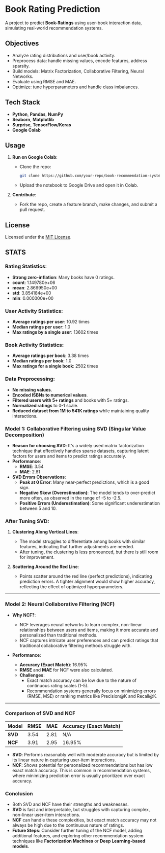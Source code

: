 # Book Rating Prediction

A project to predict **Book-Ratings** using user-book interaction data, simulating real-world recommendation systems.

## Objectives
- Analyze rating distributions and user/book activity.
- Preprocess data: handle missing values, encode features, address sparsity.
- Build models: Matrix Factorization, Collaborative Filtering, Neural Networks.
- Evaluate using RMSE and MAE.
- Optimize: tune hyperparameters and handle class imbalances.

## Tech Stack
- **Python**, **Pandas**, **NumPy**
- **Seaborn**, **Matplotlib**
- **Surprise**, **TensorFlow/Keras**
- **Google Colab**

## Usage
1. **Run on Google Colab**:
   - Clone the repo:
     ```bash
     git clone https://github.com/your-repo/book-recommendation-system.git
     ```
   - Upload the notebook to Google Drive and open it in Colab.

2. **Contribute**:
   - Fork the repo, create a feature branch, make changes, and submit a pull request.

## License
Licensed under the [MIT License](LICENSE).

## STATS

### Rating Statistics:
- **Strong zero-inflation**: Many books have 0 ratings.
- **count**: 1.149780e+06
- **mean**: 2.866950e+00
- **std**: 3.854184e+00
- **min**: 0.000000e+00

### User Activity Statistics:
- **Average ratings per user**: 10.92 times
- **Median ratings per user**: 1.0
- **Max ratings by a single user**: 13602 times

### Book Activity Statistics:
- **Average ratings per book**: 3.38 times
- **Median ratings per book**: 1.0
- **Max ratings for a single book**: 2502 times

### Data Preprocessing:
- **No missing values**.
- **Encoded ISBNs to numerical values**.
- **Filtered users with 5+ ratings** and books with 5+ ratings.
- **Normalized ratings** to 0-1 scale.
- **Reduced dataset from 1M to 541K ratings** while maintaining quality interactions.

### Model 1: Collaborative Filtering using SVD (Singular Value Decomposition)
- **Reason for choosing SVD**: It's a widely used matrix factorization technique that effectively handles sparse datasets, capturing latent factors for users and items to predict ratings accurately.
- **Performance**:
  - **RMSE**: 3.54
  - **MAE**: 2.81
- **SVD Errors Observations**:
  - **Peak at 0 Error**: Many near-perfect predictions, which is a good sign.
  - **Negative Skew (Overestimation)**: The model tends to over-predict more often, as observed in the range of -5 to -2.5.
  - **Positive Errors (Underestimation)**: Some significant underestimation between 5 and 10.
  
### After Tuning SVD:
1. **Clustering Along Vertical Lines**:
   - The model struggles to differentiate among books with similar features, indicating that further adjustments are needed.
   - After tuning, the clustering is less pronounced, but there is still room for improvement.
   
2. **Scattering Around the Red Line**:
   - Points scatter around the red line (perfect predictions), indicating prediction errors. A tighter alignment would show higher accuracy, reflecting the effect of optimized hyperparameters.

---

### Model 2: Neural Collaborative Filtering (NCF)
- **Why NCF?**:
  - NCF leverages neural networks to learn complex, non-linear relationships between users and items, making it more accurate and personalized than traditional methods.
  - NCF captures intricate user preferences and can predict ratings that traditional collaborative filtering methods struggle with.
  
- **Performance**:
  - **Accuracy (Exact Match)**: 16.95%
  - **RMSE** and **MAE** for NCF were also calculated.
  - **Challenges**:
    - Exact match accuracy can be low due to the nature of continuous rating scales (1-5).
    - Recommendation systems generally focus on minimizing errors (RMSE, MSE) or ranking metrics like Precision@K and Recall@K.
  
---

### Comparison of SVD and NCF

| Model     | RMSE   | MAE   | Accuracy (Exact Match) |
|-----------|--------|-------|------------------------|
| **SVD**   | 3.54   | 2.81  | N/A                    |
| **NCF**   | 3.91   | 2.95  | 16.95%                 |

- **SVD**: Performs reasonably well with moderate accuracy but is limited by its linear nature in capturing user-item interactions.
- **NCF**: Shows potential for personalized recommendations but has low exact match accuracy. This is common in recommendation systems, where minimizing prediction error is usually prioritized over exact accuracy.

### Conclusion
- Both SVD and NCF have their strengths and weaknesses.
- **SVD** is fast and interpretable, but struggles with capturing complex, non-linear user-item interactions.
- **NCF** can handle these complexities, but exact match accuracy may not always be high due to the continuous nature of ratings.
- **Future Steps**: Consider further tuning of the NCF model, adding additional features, and exploring other recommendation system techniques like **Factorization Machines** or **Deep Learning-based models**.
